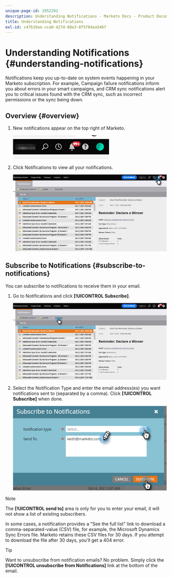 ```yaml
---
unique-page-id: 2952292
description: Understanding Notifications - Marketo Docs - Product Documentation
title: Understanding Notifications
exl-id: c47b10ae-cca0-427d-88e3-8f5f84aa5467
---
```

# Understanding Notifications {#understanding-notifications}

Notifications keep you up-to-date on system events happening in your Marketo subscription. For example, Campaign failure notifications inform you about errors in your smart campaigns, and CRM sync notifications alert you to critical issues found with the CRM sync, such as incorrect permissions or the sync being down.

## Overview {#overview}

1. New notifications appear on the top right of Marketo.

   ![](assets/understanding-notifications-1.png)

1. Click Notifications to view all your notifications.

   ![](assets/understanding-notifications-2.png)

## Subscribe to Notifications {#subscribe-to-notifications}

You can subscribe to notifications to receive them in your email.

1. Go to Notifications and click **[!UICONTROL Subscribe]**.

   ![](assets/understanding-notifications-3.png)

1. Select the Notification Type and enter the email address(es) you want notifications sent to (separated by a comma). Click **[!UICONTROL Subscribe]** when done.

   ![](assets/understanding-notifications-4.png)

>[!NOTE]
>
>The **[!UICONTROL send to]** area is only for you to enter your email, it will not show a list of existing subscribers.

In some cases, a notification provides a "See the full list" link to download a comma-separated-value (CSV) file, for example, the Microsoft Dynamics Sync Errors file. Marketo retains these CSV files for 30 days. If you attempt to download the file after 30 days, you'll get a 404 error.

>[!TIP]
>
>Want to unsubscribe from notification emails? No problem. Simply click the **[!UICONTROL unsubscribe from Notifications]** link at the bottom of the email.
